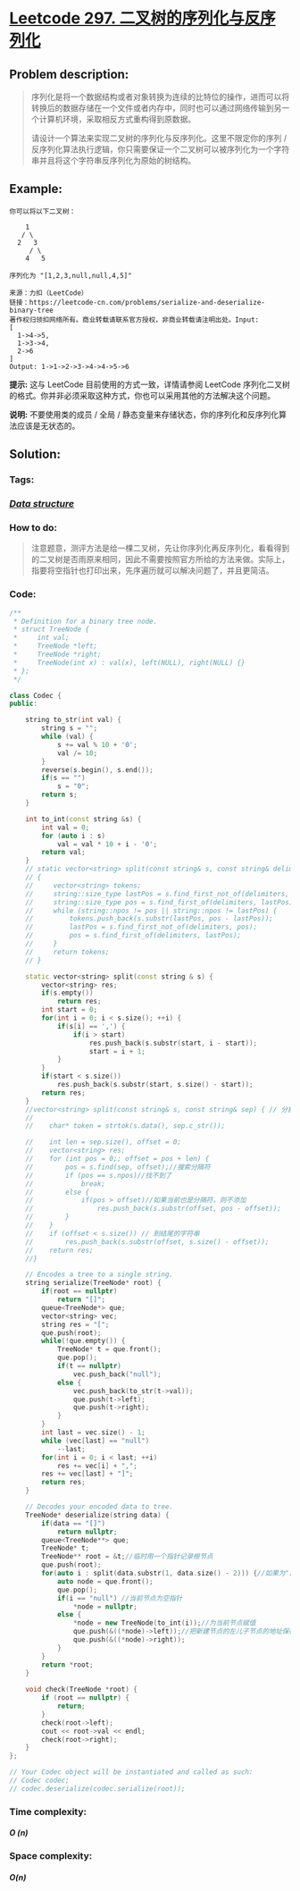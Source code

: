 # [Leetcode 297. 二叉树的序列化与反序列化](https://leetcode-cn.com/problems/serialize-and-deserialize-binary-tree/)

## Problem description:

> 序列化是将一个数据结构或者对象转换为连续的比特位的操作，进而可以将转换后的数据存储在一个文件或者内存中，同时也可以通过网络传输到另一个计算机环境，采取相反方式重构得到原数据。
>
> 请设计一个算法来实现二叉树的序列化与反序列化。这里不限定你的序列 / 反序列化算法执行逻辑，你只需要保证一个二叉树可以被序列化为一个字符串并且将这个字符串反序列化为原始的树结构。
>

## Example:

```
你可以将以下二叉树：

    1
   / \
  2   3
     / \
    4   5

序列化为 "[1,2,3,null,null,4,5]"

来源：力扣（LeetCode）
链接：https://leetcode-cn.com/problems/serialize-and-deserialize-binary-tree
著作权归领扣网络所有。商业转载请联系官方授权，非商业转载请注明出处。Input:
[
  1->4->5,
  1->3->4,
  2->6
]
Output: 1->1->2->3->4->4->5->6
```

**提示:** 这与 LeetCode 目前使用的方式一致，详情请参阅 LeetCode 序列化二叉树的格式。你并非必须采取这种方式，你也可以采用其他的方法解决这个问题。

**说明:** 不要使用类的成员 / 全局 / 静态变量来存储状态，你的序列化和反序列化算法应该是无状态的。

## Solution:

### Tags:

### *[Data structure](https://github.com/yang-233/Algorithm-note/tree/master/Data-structure)* 

### How to do:

> 注意题意，测评方法是给一棵二叉树，先让你序列化再反序列化，看看得到的二叉树是否雨原来相同，因此不需要按照官方所给的方法来做。实际上，指要将空指针也打印出来，先序遍历就可以解决问题了，并且更简洁。

### Code:

```c++
/**
 * Definition for a binary tree node.
 * struct TreeNode {
 *     int val;
 *     TreeNode *left;
 *     TreeNode *right;
 *     TreeNode(int x) : val(x), left(NULL), right(NULL) {}
 * };
 */

class Codec {
public:

    string to_str(int val) {
        string s = "";
        while (val) {
            s += val % 10 + '0';
            val /= 10;
        }
        reverse(s.begin(), s.end());
        if(s == "")
            s = "0";
        return s;
    }

    int to_int(const string &s) {
        int val = 0;
        for (auto i : s)
            val = val * 10 + i - '0';
        return val;
    }
    // static vector<string> split(const string& s, const string& delimiters = " ")// 这个只能使用单字符为，传入多字符时指每个字符都为分隔符
    // {
    //     vector<string> tokens;
    //     string::size_type lastPos = s.find_first_not_of(delimiters, 0);
    //     string::size_type pos = s.find_first_of(delimiters, lastPos);
    //     while (string::npos != pos || string::npos != lastPos) {
    //         tokens.push_back(s.substr(lastPos, pos - lastPos));
    //         lastPos = s.find_first_not_of(delimiters, pos);
    //         pos = s.find_first_of(delimiters, lastPos);
    //     }
    //     return tokens;
    // }

    static vector<string> split(const string & s) {
        vector<string> res;
        if(s.empty())
            return res;
        int start = 0;
        for(int i = 0; i < s.size(); ++i) {
            if(s[i] == ',') {
                if(i > start)
                    res.push_back(s.substr(start, i - start));
                    start = i + 1;
            } 
        }
        if(start < s.size())
            res.push_back(s.substr(start, s.size() - start));
        return res;
    }
    //vector<string> split(const string& s, const string& sep) { // 分割字符串
    //    
    //    char* token = strtok(s.data(), sep.c_str());

    //    int len = sep.size(), offset = 0;
    //    vector<string> res;
    //    for (int pos = 0;; offset = pos + len) {
    //        pos = s.find(sep, offset);//搜索分隔符
    //        if (pos == s.npos)//找不到了
    //            break;
    //        else {
    //            if(pos > offset)//如果当前也是分隔符，则不添加
    //                res.push_back(s.substr(offset, pos - offset));
    //        }
    //    }
    //    if (offset < s.size()) // 到结尾的字符串
    //        res.push_back(s.substr(offset, s.size() - offset));
    //    return res;
    //}

    // Encodes a tree to a single string.
    string serialize(TreeNode* root) {
        if(root == nullptr)
            return "[]";
        queue<TreeNode*> que;
        vector<string> vec;
        string res = "[";
        que.push(root);
        while(!que.empty()) {
            TreeNode* t = que.front();
            que.pop();
            if(t == nullptr)
                vec.push_back("null");
            else {
                vec.push_back(to_str(t->val));
                que.push(t->left);
                que.push(t->right);
            }
        }
        int last = vec.size() - 1;
        while (vec[last] == "null")
            --last;
        for(int i = 0; i < last; ++i)
            res += vec[i] + ",";
        res += vec[last] + "]";
        return res;
    }

    // Decodes your encoded data to tree.
    TreeNode* deserialize(string data) {
        if(data == "[]")
            return nullptr;
        queue<TreeNode**> que;
        TreeNode* t;
        TreeNode** root = &t;//临时用一个指针记录根节点
        que.push(root);
        for(auto i : split(data.substr(1, data.size() - 2))) {//如果为"[]"这里会报错
            auto node = que.front();
            que.pop();
            if(i == "null") //当前节点为空指针
                *node = nullptr;
            else {
                *node = new TreeNode(to_int(i));//为当前节点赋值
                que.push(&((*node)->left));//把新建节点的左儿子节点的地址保存起来
                que.push(&((*node)->right));
            }
        }
        return *root;
    }
    
    void check(TreeNode *root) {
        if (root == nullptr) {
            return;
        }
        check(root->left);
        cout << root->val << endl;
        check(root->right);
    }
};

// Your Codec object will be instantiated and called as such:
// Codec codec;
// codec.deserialize(codec.serialize(root));
```

### Time complexity:

#### *O (n)*

### Space complexity:

#### *O(n)*

